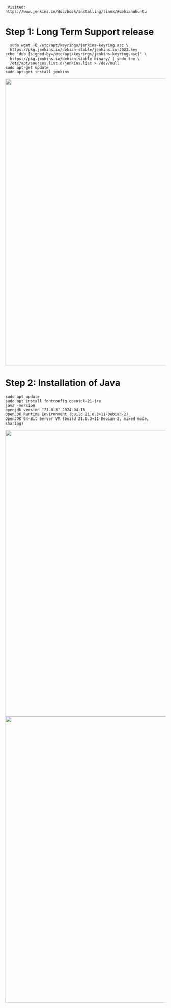 
# 

     Visited: https://www.jenkins.io/doc/book/installing/linux/#debianubuntu

# Step 1: Long Term Support release

      sudo wget -O /etc/apt/keyrings/jenkins-keyring.asc \
      https://pkg.jenkins.io/debian-stable/jenkins.io-2023.key
    echo "deb [signed-by=/etc/apt/keyrings/jenkins-keyring.asc]" \
      https://pkg.jenkins.io/debian-stable binary/ | sudo tee \
      /etc/apt/sources.list.d/jenkins.list > /dev/null
    sudo apt-get update
    sudo apt-get install jenkins

  <img src="" width="1000" height="900">

# Step 2: Installation of Java

    sudo apt update
    sudo apt install fontconfig openjdk-21-jre
    java -version
    openjdk version "21.0.3" 2024-04-16
    OpenJDK Runtime Environment (build 21.0.3+11-Debian-2)
    OpenJDK 64-Bit Server VM (build 21.0.3+11-Debian-2, mixed mode, sharing)

  <img src="" width="1000" height="900">
  <img src="" width="1000" height="900">
